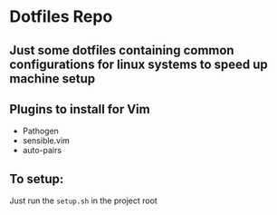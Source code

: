 # Dotfiles Repo

## Just some dotfiles containing common configurations for linux systems to speed up machine setup

## Plugins to install for Vim
* Pathogen
* sensible.vim
* auto-pairs

## To setup:
Just run the `setup.sh` in the project root
